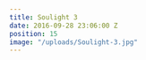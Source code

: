 ```yaml
---
title: Soulight 3
date: 2016-09-28 23:06:00 Z
position: 15
image: "/uploads/Soulight-3.jpg"
---
```


